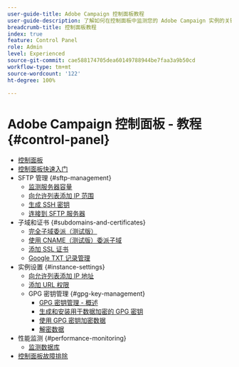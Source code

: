 ```yaml
---
user-guide-title: Adobe Campaign 控制面板教程
user-guide-description: 了解如何在控制面板中监测您的 Adobe Campaign 实例的关键资源和执行管理任务。
breadcrumb-title: 控制面板教程
index: true
feature: Control Panel
role: Admin
level: Experienced
source-git-commit: cae588174705dea60149788944be7faa3a9b50cd
workflow-type: tm+mt
source-wordcount: '122'
ht-degree: 100%

---
```



# Adobe Campaign 控制面板 - 教程 {#control-panel}

+ [控制面板](/help/control-panel-tutorials/control-panel-overview.md)
+ [控制面板快速入门](/help/control-panel-tutorials/getting-started-with-the-control-panel.md)
+ SFTP 管理 {#sftp-management}
   + [监测服务器容量](/help/control-panel-tutorials/sftp-management/monitoring-server-capacity.md)
   + [向允许列表添加 IP 范围](/help/control-panel-tutorials/sftp-management/adding-ip-range-to-allow-list.md)
   + [生成 SSH 密钥](/help/control-panel-tutorials/sftp-management/generate-ssh-key.md)
   + [连接到 SFTP 服务器](/help/control-panel-tutorials/sftp-management/connect-to-sftp-server.md)
+ 子域和证书 {#subdomains-and-certificates}
   + [完全子域委派（测试版）](/help/control-panel-tutorials/subdomains-and-certificates/subdomain-delegation.md)
   + [使用 CNAME（测试版）委派子域](/help/control-panel-tutorials/subdomains-and-certificates/delegating-subdomains-using-cname.md)
   + [添加 SSL 证书](/help/control-panel-tutorials/subdomains-and-certificates/adding-ssl-certificates.md)
   + [Google TXT 记录管理](/help/control-panel-tutorials/subdomains-and-certificates/google-txt-record-management.md)
+ 实例设置 {#instance-settings}
   + [向允许列表添加 IP 地址](/help/control-panel-tutorials/instance-settings/ip-allow-listing.md)
   + [添加 URL 权限](/help/control-panel-tutorials/instance-settings/adding-url-permissions.md)
   + GPG 密钥管理 {#gpg-key-management}
      + [GPG 密钥管理 - 概述](/help/control-panel-tutorials/instance-settings/gpg-key-management/gpg-key-management-overview.md)
      + [生成和安装用于数据加密的 GPG 密钥](/help/control-panel-tutorials/instance-settings/gpg-key-management/generating-and-installing-gpg-keys-for-data-encryption.md)
      + [使用 GPG 密钥加密数据](/help/control-panel-tutorials/instance-settings/gpg-key-management/using-a-gpg-key-to-encrypt-data.md)
      + [解密数据](/help/control-panel-tutorials/instance-settings/gpg-key-management/decrypting-data.md)
+ 性能监测 {#performance-monitoring}
   + [监测数据库](/help/control-panel-tutorials/performance-monitoring/monitoring-databases.md)
+ [控制面板故障排除](/help/control-panel-tutorials/trouble-shooting.md)
